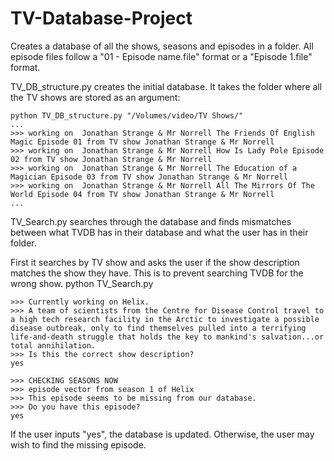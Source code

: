 # TV-Database-Project
Creates a database of all the shows, seasons and episodes in a folder.  All episode files follow a "01 - Episode name.file" format or a "Episode 1.file" format.

TV_DB_structure.py creates the initial database.  It takes the folder where all the TV shows are stored as an argument:

    python TV_DB_structure.py "/Volumes/video/TV Shows/"
    ...
    >>> working on  Jonathan Strange & Mr Norrell The Friends Of English Magic Episode 01 from TV show Jonathan Strange & Mr Norrell
    >>> working on  Jonathan Strange & Mr Norrell How Is Lady Pole Episode 02 from TV show Jonathan Strange & Mr Norrell
    >>> working on  Jonathan Strange & Mr Norrell The Education of a Magician Episode 03 from TV show Jonathan Strange & Mr Norrell
    >>> working on  Jonathan Strange & Mr Norrell All The Mirrors Of The World Episode 04 from TV show Jonathan Strange & Mr Norrell
    ...

TV_Search.py searches through the database and finds mismatches between what TVDB has in their database and what the user has in their folder.

First it searches by TV show and asks the user if the show description matches the show they have.  This is to prevent searching TVDB for the wrong show.
    python TV_Search.py 
   
    >>> Currently working on Helix.
    >>> A team of scientists from the Centre for Disease Control travel to a high tech research facility in the Arctic to investigate a possible disease outbreak, only to find themselves pulled into a terrifying life-and-death struggle that holds the key to mankind's salvation...or total annihilation.
    >>> Is this the correct show description? 
    yes
   
    >>> CHECKING SEASONS NOW
    >>> episode vector from season 1 of Helix
    >>> This episode seems to be missing from our database.
    >>> Do you have this episode?
    yes

If the user inputs "yes", the database is updated.  Otherwise, the user may wish to find the missing episode.



